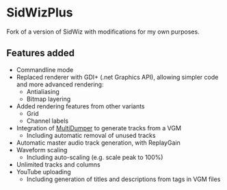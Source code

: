 # SidWizPlus
Fork of a version of SidWiz with modifications for my own purposes.

## Features added

* Commandline mode
* Replaced renderer with GDI+ (.net Graphics API), allowing simpler code and more advanced rendering:
  * Antialiasing
  * Bitmap layering
* Added rendering features from other variants
  * Grid
  * Channel labels
* Integration of [MultiDumper](https://bitbucket.org/losnoco/multidumper) to generate tracks from a VGM
  * Including automatic removal of unused tracks
* Automatic master audio track generation, with ReplayGain
* Waveform scaling
  * Including auto-scaling (e.g. scale peak to 100%)
* Unlimited tracks and columns
* YouTube uploading
  * Including generation of titles and descriptions from tags in VGM files
